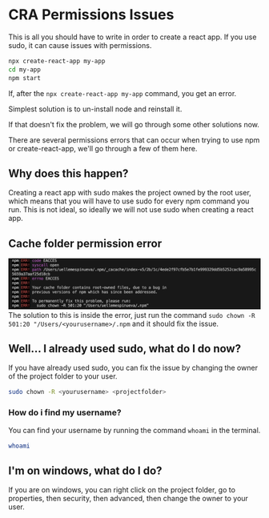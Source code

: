 # CRA Permissions Issues

This is all you should have to write in order to create a react app. If you use sudo, it can cause issues with permissions.

```bash
npx create-react-app my-app
cd my-app
npm start
```

If, after the `npx create-react-app my-app` command, you get an error.

Simplest solution is to un-install node and reinstall it. 

If that doesn't fix the problem, we will go through some other solutions now. 

There are several permissions errors that can occur when trying to use npm or create-react-app, we'll go through a few of them here.

## Why does this happen?

Creating a react app with sudo makes the project owned by the root user, which means that you will have to use sudo for every npm command you run. This is not ideal, so ideally we will not use sudo when creating a react app. 

## Cache folder permission error

![](assets/images/cache%20folder%20error.png)
The solution to this is inside the error, just run the command `sudo chown -R 501:20 "/Users/<yourusername>/.npm` and it should fix the issue.




## Well... I already used sudo, what do I do now?

If you have already used sudo, you can fix the issue by changing the owner of the project folder to your user.

```bash
sudo chown -R <yourusername> <projectfolder>
```

### How do i find my username?

You can find your username by running the command `whoami` in the terminal.

```bash
whoami
```

## I'm on windows, what do I do?

If you are on windows, you can right click on the project folder, go to properties, then security, then advanced, then change the owner to your user.